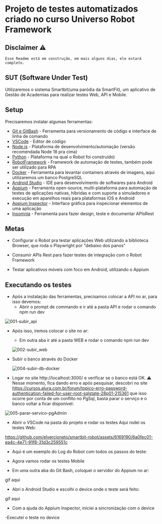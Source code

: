 # Projeto de testes automatizados criado no curso Universo Robot Framework
  
## Disclaimer ⚠
    Esse Readme está em construção, em mais alguns dias, ele estará completo.

## SUT (Software Under Test)
Utilizaremos o sistema Smartbit(uma paródia da SmartFit), um aplicativo de Gestão de Academias para realizar testes Web, API e Mobile.  


## Setup 

Precisaremos instalar algumas ferramentas:

-  [Git e GitBash](https://git-scm.com/) - Ferramenta para versionamento de código e interface de linha de comando
-  [VSCode](https://code.visualstudio.com/) - Editor de código
-  [Node.js](https://nodejs.org/en) - Plataforma de desenvolvimento/automação (versão recomendada Node 18 pra cima)
-  [Python](https://nodejs.org/en) - Plataforma na qual o Robot foi construído)
-  [RobotFramework](https://nodejs.org/en) - Framework de automação de testes, também pode ser utilizado para RPA
- [Docker](https://www.docker.com/) - Ferramenta para levantar containers através de imagens, aqui utilizaremos um banco PostgreSQL
-  [Android Studio](https://developer.android.com/studio?hl=pt-br) - IDE para desenvolvimento de softwares para Android
-  [Appium](https://npmjs.com/) -  Ferramenta open-source, multi-plataforma para automação de testes de aplicações nativas, híbridas e com suporte a simuladores e execução em aparelhos reais para plataformas iOS e Android 
-  [Appium Inspector](https://appium.io/) - Interface gráfica para inspecionar elementos de uma aplicação
-  [Insomnia](https://insomnia.rest/) - Ferramenta para fazer design, teste e documentar APIsRest

## Metas

 - Configurar o Robot pra testar aplicações Web utilizando a biblioteca Browser, que roda o Playwright por "debaixo dos panos"

- Consumir APIs Rest para fazer testes de integração com o Robot Framework

- Testar aplicativos móveis com foco em Android, utilizando o Appium


## Executando os testes

- Após a instalação das ferramentas, precisamos colocar a API no ar, para isso devemos:
    -	Abrir o prompt de commando e ir até a pasta API e rodar o comando npm run dev 

    
![001-subir_api](https://github.com/elvercioneto/smartbit-robot/assets/6169190/6f64cd71-12e5-4bf3-ba32-3ff15403c597)

- Após isso, iremos colocar o site no ar:
    -	Em outra aba ir até a pasta WEB e rodar o comando npm run dev

    ![002-subir_web](https://github.com/elvercioneto/smartbit-robot/assets/6169190/cb6f018c-916f-4283-91f7-49685fafc383)


- Subir o banco através do Docker
  
    ![004-subir-db-docker](https://github.com/elvercioneto/smartbit-robot/assets/6169190/d758b477-112c-4764-82fc-ff229a1db3fd)

  
- Logar no site http://localhost:3000/ e verificar se o banco está OK. ⚠ Nesse momento, fica dando erro e após pesquisar, descobri no site  https://cursos.alura.com.br/forum/topico-erro-password-authentication-failed-for-user-root-sqlstate-28p01-215361 que isso ocorre por conta de um conflito no PgSql, basta parar o serviço e o banco voltar a ficar disponível: 

![005-parar-servico-pgAdmin](https://github.com/elvercioneto/smartbit-robot/assets/6169190/3e58e462-7b7a-4f80-981b-af17d212868c)


- Abrir o VSCode na pasta do projeto e rodar os testes
    Aqui rodei os testes Web:

    

https://github.com/elvercioneto/smartbit-robot/assets/6169190/6a0fec01-ea4c-4e71-91f8-31d3c259551c


  
- Aqui é um exemplo do Log do Robot com todos os passos do teste: 



- Agora vamos rodar os testes Mobile
 - Em uma outra aba do Git Bash, coloquei o servidor do Appium no ar:

 gif aqui

 - Abri o Android Studio e escolhi o device onde o teste será feito:

 gif aqui


- Com a ajuda do Appium Inspector, iniciei a sincronização com o device


-Executei o teste no device




